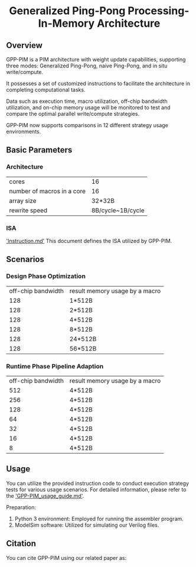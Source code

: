 <h1 align="center">Generalized Ping-Pong Processing-In-Memory Architecture</h1>

## Overview
GPP-PIM is a PIM architecture with weight update capabilities, supporting three modes: Generalized Ping-Pong, naive Ping-Pong, and in situ write/compute.

It possesses a set of customized instructions to facilitate the architecture in completing computational tasks.

Data such as execution time, macro utilization, off-chip bandwidth utilization, and on-chip memory usage will be monitored to test and compare the optimal parallel write/compute strategies.

GPP-PIM now supports comparisons in 12 different strategy usage environments.

## Basic Parameters
### Architecture
<table>
    <tr>
        <td> cores	    </td>
        <td> 16	    </td>
    </tr>
    <tr>
        <td> number of macros in a core  </td>
        <td> 16  </td>
    </tr>
    <tr>
        <td> array size	    </td>
        <td> 32*32B	    </td>
    </tr>
    <tr>
        <td> rewrite speed	    </td>
        <td> 8B/cycle~1B/cycle	    </td>
    </tr>
</table>

### ISA
['Instruction.md'](ISA/Instruction.md) This document defines the ISA utilized by GPP-PIM.

## Scenarios
### Design Phase Optimization
<table>
    <tr>
        <td> off-chip bandwidth	    </td>
        <td> result memory usage by a macro </td>
    </tr>
    <tr>
        <td> 128	    </td>
        <td> 1*512B </td>
    </tr>
    <tr>
        <td> 128	    </td>
        <td> 2*512B </td>
    </tr>
    <tr>
        <td> 128	    </td>
        <td> 4*512B </td>
    </tr>
    <tr>
        <td> 128	    </td>
        <td> 8*512B </td>
    </tr>
    <tr>
        <td> 128	    </td>
        <td> 24*512B </td>
    </tr>
    <tr>
        <td> 128	    </td>
        <td> 56*512B </td>
    </tr>
</table>

### Runtime Phase Pipeline Adaption
<table>
    <tr>
        <td> off-chip bandwidth	    </td>
        <td> result memory usage by a macro </td>
    </tr>
    <tr>
        <td> 512	    </td>
        <td> 4*512B </td>
    </tr>
    <tr>
        <td> 256	    </td>
        <td> 4*512B </td>
    </tr>
    <tr>
        <td> 128	    </td>
        <td> 4*512B </td>
    </tr>
    <tr>
        <td> 64	    </td>
        <td> 4*512B </td>
    </tr>
    <tr>
        <td> 32	    </td>
        <td> 4*512B </td>
    </tr>
    <tr>
        <td> 16	    </td>
        <td> 4*512B </td>
    </tr>
    <tr>
        <td> 8	    </td>
        <td> 4*512B </td>
    </tr>
</table>

## Usage

You can utilize the provided instruction code to conduct execution strategy tests for various usage scenarios. For detailed information, please refer to the ['GPP-PIM_usage_guide.md'](User_Guide/GPP-PIM_usage_guide.md).

Preparation:
1. Python 3 environment: Employed for running the assembler program.
2. ModelSim software: Utilized for simulating our Verilog files.

## Citation
You can cite GPP-PIM using our related paper as:
